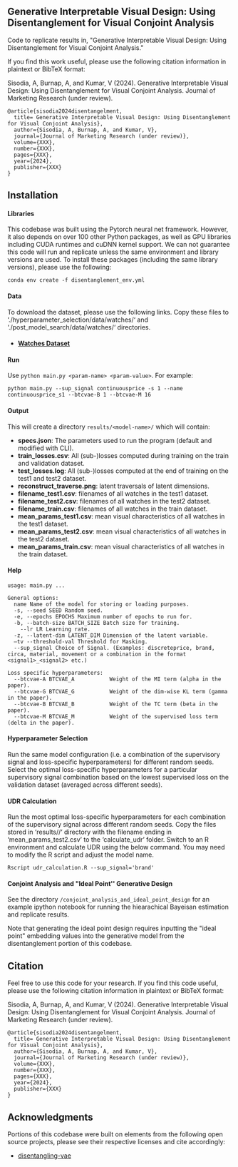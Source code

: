 ## Generative Interpretable Visual Design: Using Disentanglement for Visual Conjoint Analysis
Code to replicate results in, "Generative Interpretable Visual Design: Using Disentanglement for Visual Conjoint Analysis."  

If you find this work useful, please use the following citation information in plaintext or BibTeX format:

Sisodia, A, Burnap, A, and Kumar, V (2024). Generative Interpretable Visual Design: Using Disentanglement for Visual Conjoint Analysis. Journal of Marketing Research (under review).

```
@article{sisodia2024disentangelment,
  title= Generative Interpretable Visual Design: Using Disentanglement for Visual Conjoint Analysis},
  author={Sisodia, A, Burnap, A, and Kumar, V},
  journal={Journal of Marketing Research (under review)},
  volume={XXX},
  number={XXX},
  pages={XXX},
  year={2024},
  publisher={XXX}
}
```

## Installation
#### Libraries
This codebase was built using the Pytorch neural net framework.  However, it also depends on over 100 other Python packages, as well as GPU libraries including CUDA runtimes and cuDNN kernel support. We can not guarantee this code will run and replicate unless the same environment and library versions are used.  To install these packages (including the same library versions), please use the following:

    conda env create -f disentanglement_env.yml

#### Data
To download the dataset, please use the following links. Copy these files to ‘./hyperparameter_selection/data/watches/‘ and ‘./post_model_search/data/watches/‘ directories.

* #### [Watches Dataset](https://www.dropbox.com/scl/fo/akj3w8pat0lg1fa4ax480/h?rlkey=5d4ykq5br3kzkwarhi4ld4na8&dl=0)

#### Run

Use `python main.py <param-name> <param-value>`. For example:

```
python main.py --sup_signal continuousprice -s 1 --name continuousprice_s1 --btcvae-B 1 --btcvae-M 16
```

#### Output

This will create a directory `results/<model-name>/` which will contain:

* **specs.json**: The parameters used to run the program (default and modified with CLI).
* **train_losses.csv**: All (sub-)losses computed during training on the train and validation dataset.
* **test_losses.log**: All (sub-)losses computed at the end of training on the test1 and test2 dataset. 
* **reconstruct_traverse.png**: latent traversals of latent dimensions. 
* **filename_test1.csv**: filenames of all watches in the test1 dataset. 
* **filename_test2.csv**: filenames of all watches in the test2 dataset. 
* **filename_train.csv**: filenames of all watches in the train dataset. 
* **mean_params_test1.csv**: mean visual characteristics of all watches in the test1 dataset. 
* **mean_params_test2.csv**: mean visual characteristics of all watches in the test2 dataset. 
* **mean_params_train.csv**: mean visual characteristics of all watches in the train dataset. 

#### Help

```
usage: main.py ...

General options:
  name Name of the model for storing or loading purposes.
  -s, --seed SEED Random seed.
  -e, --epochs EPOCHS Maximum number of epochs to run for.
  -b, --batch-size BATCH_SIZE Batch size for training.
    --lr LR Learning rate.
  -z, --latent-dim LATENT_DIM Dimension of the latent variable.
  —tv --threshold-val Threshold for Masking.
  --sup_signal Choice of Signal. (Examples: discreteprice, brand, circa, material, movement or a combination in the format <signal1>_<signal2> etc.)

Loss specific hyperparameters:
  --btcvae-A BTCVAE_A			Weight of the MI term (alpha in the paper).
  --btcvae-G BTCVAE_G			Weight of the dim-wise KL term (gamma in the paper).
  --btcvae-B BTCVAE_B			Weight of the TC term (beta in the paper).
  --btcvae-M BTCVAE_M			Weight of the supervised loss term (delta in the paper).

```

#### Hyperparameter Selection

Run the same model configuration (i.e. a combination of the supervisory signal and loss-specific hyperparameters) for different random seeds. Select the optimal loss-specific hyperparameters for a particular supervisory signal combination based on the lowest supervised loss on the validation dataset (averaged across different seeds).


#### UDR Calculation

Run the most optimal loss-specific hyperparameters for each combination of the supervisory signal across different random seeds. Copy the files stored in ‘results/<model-name>/‘ directory with the filename ending in ‘mean_params_test2.csv’ to the ‘calculate_udr’ folder. Switch to an R environment and calculate UDR using the below command. You may need to modify the R script and adjust the model name.

```
Rscript udr_calculation.R --sup_signal='brand'
```

#### Conjoint Analysis and "Ideal Point'' Generative Design 

See the directory `/conjoint_analysis_and_ideal_point_design` for an example ipython notebook for running the hiearachical Bayeisan estimation and replicate results.

Note that generating the ideal point design requires inputting the "ideal point" embedding values into the generative model from the disentanglement portion of this codebase.

## Citation
Feel free to use this code for your research. If you find this code useful, please use the following citation information in plaintext or BibTeX format:

Sisodia, A, Burnap, A, and Kumar, V (2024). Generative Interpretable Visual Design: Using Disentanglement for Visual Conjoint Analysis. Journal of Marketing Research (under review).

```
@article{sisodia2024disentangelment,
  title= Generative Interpretable Visual Design: Using Disentanglement for Visual Conjoint Analysis},
  author={Sisodia, A, Burnap, A, and Kumar, V},
  journal={Journal of Marketing Research (under review)},
  volume={XXX},
  number={XXX},
  pages={XXX},
  year={2024},
  publisher={XXX}
}
```

## Acknowledgments
Portions of this codebase were built on elements from the following open source projects, please see their respective licenses and cite accordingly:
* [disentangling-vae](https://github.com/YannDubs/disentangling-vae)
